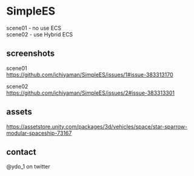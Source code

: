 # SimpleES
  scene01 - no use ECS  
  scene02 - use Hybrid ECS  
  

## screenshots

  scene01  
  https://github.com/ichiyaman/SimpleES/issues/1#issue-383313170  
  
  scene02  
  https://github.com/ichiyaman/SimpleES/issues/2#issue-383313301  
  
## assets
  https://assetstore.unity.com/packages/3d/vehicles/space/star-sparrow-modular-spaceship-73167  

## contact
  @ydo_1 on twitter  
 
